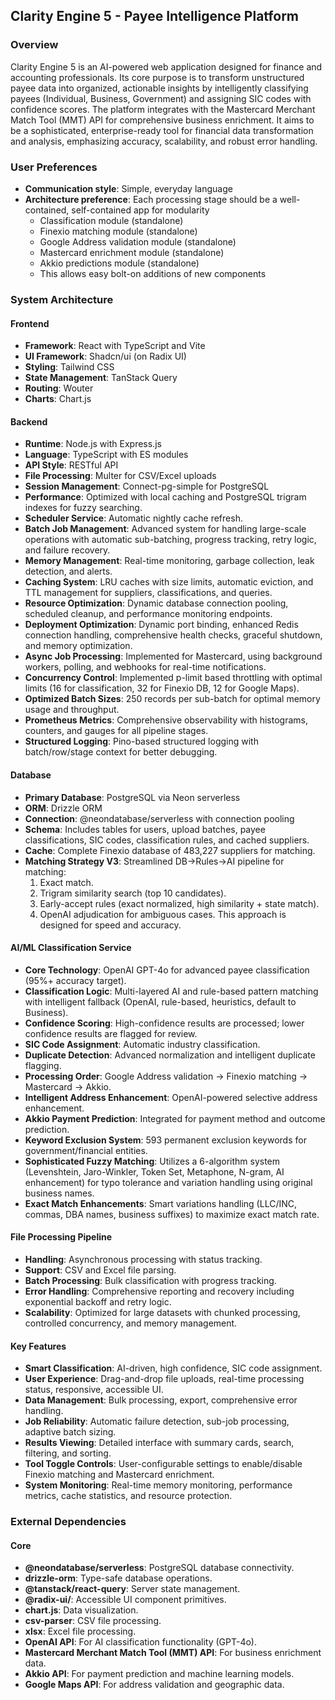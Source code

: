 ## Clarity Engine 5 - Payee Intelligence Platform

### Overview
Clarity Engine 5 is an AI-powered web application designed for finance and accounting professionals. Its core purpose is to transform unstructured payee data into organized, actionable insights by intelligently classifying payees (Individual, Business, Government) and assigning SIC codes with confidence scores. The platform integrates with the Mastercard Merchant Match Tool (MMT) API for comprehensive business enrichment. It aims to be a sophisticated, enterprise-ready tool for financial data transformation and analysis, emphasizing accuracy, scalability, and robust error handling.

### User Preferences
- **Communication style**: Simple, everyday language
- **Architecture preference**: Each processing stage should be a well-contained, self-contained app for modularity
  - Classification module (standalone)
  - Finexio matching module (standalone)
  - Google Address validation module (standalone)
  - Mastercard enrichment module (standalone)
  - Akkio predictions module (standalone)
  - This allows easy bolt-on additions of new components

### System Architecture

#### Frontend
- **Framework**: React with TypeScript and Vite
- **UI Framework**: Shadcn/ui (on Radix UI)
- **Styling**: Tailwind CSS
- **State Management**: TanStack Query
- **Routing**: Wouter
- **Charts**: Chart.js

#### Backend
- **Runtime**: Node.js with Express.js
- **Language**: TypeScript with ES modules
- **API Style**: RESTful API
- **File Processing**: Multer for CSV/Excel uploads
- **Session Management**: Connect-pg-simple for PostgreSQL
- **Performance**: Optimized with local caching and PostgreSQL trigram indexes for fuzzy searching.
- **Scheduler Service**: Automatic nightly cache refresh.
- **Batch Job Management**: Advanced system for handling large-scale operations with automatic sub-batching, progress tracking, retry logic, and failure recovery.
- **Memory Management**: Real-time monitoring, garbage collection, leak detection, and alerts.
- **Caching System**: LRU caches with size limits, automatic eviction, and TTL management for suppliers, classifications, and queries.
- **Resource Optimization**: Dynamic database connection pooling, scheduled cleanup, and performance monitoring endpoints.
- **Deployment Optimization**: Dynamic port binding, enhanced Redis connection handling, comprehensive health checks, graceful shutdown, and memory optimization.
- **Async Job Processing**: Implemented for Mastercard, using background workers, polling, and webhooks for real-time notifications.
- **Concurrency Control**: Implemented p-limit based throttling with optimal limits (16 for classification, 32 for Finexio DB, 12 for Google Maps).
- **Optimized Batch Sizes**: 250 records per sub-batch for optimal memory usage and throughput.
- **Prometheus Metrics**: Comprehensive observability with histograms, counters, and gauges for all pipeline stages.
- **Structured Logging**: Pino-based structured logging with batch/row/stage context for better debugging.

#### Database
- **Primary Database**: PostgreSQL via Neon serverless
- **ORM**: Drizzle ORM
- **Connection**: @neondatabase/serverless with connection pooling
- **Schema**: Includes tables for users, upload batches, payee classifications, SIC codes, classification rules, and cached suppliers.
- **Cache**: Complete Finexio database of 483,227 suppliers for matching.
- **Matching Strategy V3**: Streamlined DB→Rules→AI pipeline for matching:
  1. Exact match.
  2. Trigram similarity search (top 10 candidates).
  3. Early-accept rules (exact normalized, high similarity + state match).
  4. OpenAI adjudication for ambiguous cases.
  This approach is designed for speed and accuracy.

#### AI/ML Classification Service
- **Core Technology**: OpenAI GPT-4o for advanced payee classification (95%+ accuracy target).
- **Classification Logic**: Multi-layered AI and rule-based pattern matching with intelligent fallback (OpenAI, rule-based, heuristics, default to Business).
- **Confidence Scoring**: High-confidence results are processed; lower confidence results are flagged for review.
- **SIC Code Assignment**: Automatic industry classification.
- **Duplicate Detection**: Advanced normalization and intelligent duplicate flagging.
- **Processing Order**: Google Address validation → Finexio matching → Mastercard → Akkio.
- **Intelligent Address Enhancement**: OpenAI-powered selective address enhancement.
- **Akkio Payment Prediction**: Integrated for payment method and outcome prediction.
- **Keyword Exclusion System**: 593 permanent exclusion keywords for government/financial entities.
- **Sophisticated Fuzzy Matching**: Utilizes a 6-algorithm system (Levenshtein, Jaro-Winkler, Token Set, Metaphone, N-gram, AI enhancement) for typo tolerance and variation handling using original business names.
- **Exact Match Enhancements**: Smart variations handling (LLC/INC, commas, DBA names, business suffixes) to maximize exact match rate.

#### File Processing Pipeline
- **Handling**: Asynchronous processing with status tracking.
- **Support**: CSV and Excel file parsing.
- **Batch Processing**: Bulk classification with progress tracking.
- **Error Handling**: Comprehensive reporting and recovery including exponential backoff and retry logic.
- **Scalability**: Optimized for large datasets with chunked processing, controlled concurrency, and memory management.

#### Key Features
- **Smart Classification**: AI-driven, high confidence, SIC code assignment.
- **User Experience**: Drag-and-drop file uploads, real-time processing status, responsive, accessible UI.
- **Data Management**: Bulk processing, export, comprehensive error handling.
- **Job Reliability**: Automatic failure detection, sub-job processing, adaptive batch sizing.
- **Results Viewing**: Detailed interface with summary cards, search, filtering, and sorting.
- **Tool Toggle Controls**: User-configurable settings to enable/disable Finexio matching and Mastercard enrichment.
- **System Monitoring**: Real-time memory monitoring, performance metrics, cache statistics, and resource protection.

### External Dependencies

#### Core
- **@neondatabase/serverless**: PostgreSQL database connectivity.
- **drizzle-orm**: Type-safe database operations.
- **@tanstack/react-query**: Server state management.
- **@radix-ui/**: Accessible UI component primitives.
- **chart.js**: Data visualization.
- **csv-parser**: CSV file processing.
- **xlsx**: Excel file processing.
- **OpenAI API**: For AI classification functionality (GPT-4o).
- **Mastercard Merchant Match Tool (MMT) API**: For business enrichment data.
- **Akkio API**: For payment prediction and machine learning models.
- **Google Maps API**: For address validation and geographic data.